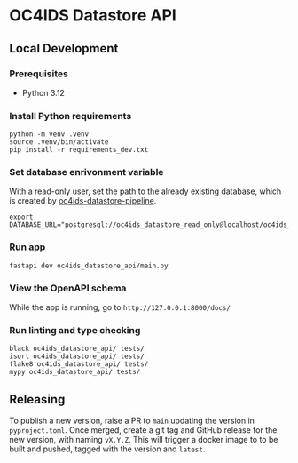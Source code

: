 # OC4IDS Datastore API

## Local Development

### Prerequisites

- Python 3.12

### Install Python requirements

```
python -m venv .venv
source .venv/bin/activate
pip install -r requirements_dev.txt
```

### Set database enrivonment variable

With a read-only user, set the path to the already existing database, which is created by [oc4ids-datastore-pipeline](https://github.com/OpenDataServices/oc4ids-datastore-pipeline).

```
export DATABASE_URL="postgresql://oc4ids_datastore_read_only@localhost/oc4ids_datastore"
```

### Run app

```
fastapi dev oc4ids_datastore_api/main.py
```

### View the OpenAPI schema

While the app is running, go to `http://127.0.0.1:8000/docs/`

### Run linting and type checking

```
black oc4ids_datastore_api/ tests/
isort oc4ids_datastore_api/ tests/
flake8 oc4ids_datastore_api/ tests/
mypy oc4ids_datastore_api/ tests/
```

## Releasing

To publish a new version, raise a PR to `main` updating the version in `pyproject.toml`. Once merged, create a git tag and GitHub release for the new version, with naming `vX.Y.Z`. This will trigger a docker image to to be built and pushed, tagged with the version and `latest`.
